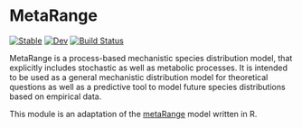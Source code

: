 # MetaRange

[![Stable](https://img.shields.io/badge/docs-stable-blue.svg)](https://janablechschmidt.github.io/MetaRange.jl/stable/)
[![Dev](https://img.shields.io/badge/docs-dev-blue.svg)](https://janablechschmidt.github.io/MetaRange.jl/dev/)
[![Build Status](https://github.com/janablechschmidt/MetaRange.jl/actions/workflows/CI.yml/badge.svg?branch=main)](https://github.com/janablechschmidt/MetaRange.jl/actions/workflows/CI.yml?query=branch%3Amain)

MetaRange is a process-based mechanistic species distribution model, that explicitly includes stochastic as well as metabolic processes. It is intended to be used as a general mechanistic distribution model for theoretical questions as well as a predictive tool to model future species distributions based on empirical data.

This module is an adaptation of the [metaRange](https://srfall.github.io/metaRange) model written in R.  
